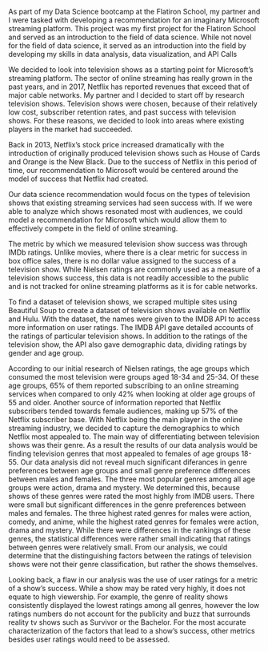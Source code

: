As part of my Data Science bootcamp at the Flatiron School, my partner and I were tasked with developing a recommendation for an imaginary Microsoft streaming platform. This project was my first project for the Flatiron School and served as an introduction to the field of data science. While not novel for the field of data science, it served as an introduction into the field by developing my skills in data analysis, data visualization, and API Calls

We decided to look into television shows as a starting point for Microsoft’s streaming platform. The sector of online streaming has really grown in the past years, and in 2017, Netflix has reported revenues that exceed that of major cable networks. My partner and I decided to start off by research television shows. Television shows were chosen, because of their relatively low cost, subscriber retention rates, and past success with television shows. For these reasons, we decided to look into areas where existing players in the market had succeeded. 

Back in 2013, Netflix’s stock price increased dramatically with the introduction of originally produced television shows such as House of Cards and Orange is the New Black. Due to the success of Netflix in this period of time, our recommendation to Microsoft would be centered around the model of success that Netflix had created. 

Our data science recommendation would focus on the types of television shows that existing streaming services had seen success with. If we were able to analyze which shows resonated most with audiences, we could model a recommendation for Microsoft which would allow them to effectively compete in the field of online streaming. 

The metric by which we measured television show success was through IMDb ratings. Unlike movies, where there is a clear metric for success in box office sales, there is no dollar value assigned to the success of a television show. While Nielsen ratings are commonly used as a measure of a television shows success, this data is not readily accessible to the public and is not tracked for online streaming platforms as it is for cable networks. 

To find a dataset of television shows, we scraped multiple sites using Beautiful Soup to create a dataset of television shows available on Netflix and Hulu. With the dataset, the names were given to the IMDB API to access more information on user ratings. The IMDB API gave detailed accounts of the ratings of particular television shows. In addition to the ratings of the television show, the API also gave demographic data, dividing ratings by gender and age group.

According to our initial research of Nielsen ratings, the age groups which consumed the most television were groups aged 18-34 and 25-34. Of these age groups, 65% of them reported subscribing to an online streaming services when compared to only 42% when looking at older age groups of 55 and older. Another source of information reported that Netflix subscribers tended towards female audiences, making up 57% of the Netflix subscriber base. With Netflix being the main player in the online streaming industry, we decided to capture the demographics to which Netflix most appealed to. The main way of differentiating between television shows was their genre. As a result the results of our data analysis would be finding television genres that most appealed to females of age groups 18-55. 
Our data analysis did not reveal much significant diferances in genre preferences between age groups and small genre preference differences between males and females. The three most popular genres among all age groups were action, drama and mystery. We determined this, because shows of these genres were rated the most highly from IMDB users. There were small but significant differences in the genre preferences between males and females. The three highest rated genres for males were action, comedy, and anime, while the highest rated genres for females were action, drama and mystery. While there were differences in the rankings of these genres, the statistical differences were rather small indicating that ratings between genres were relatively small. From our analysis, we could determine that the distinguishing factors between the ratings of television shows were not their genre classification, but rather the shows themselves. 

Looking back, a flaw in our analysis was the use of user ratings for a metric of a show’s success. While a show may be rated very highly, it does not equate to high viewership. For example, the genre of reality shows consistently displayed the lowest ratings among all genres, however the low ratings numbers do not account for the publicity and buzz that surrounds reality tv shows such as Survivor or the Bachelor. For the most accurate characterization of the factors that lead to a show’s success, other metrics besides user ratings would need to be assessed. 

